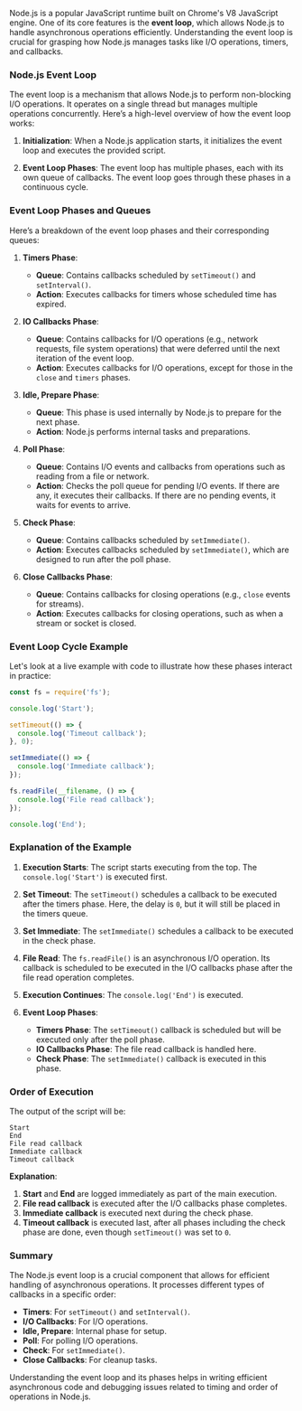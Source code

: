 Node.js is a popular JavaScript runtime built on Chrome's V8 JavaScript engine. One of its core features is the **event loop**, which allows Node.js to handle asynchronous operations efficiently. Understanding the event loop is crucial for grasping how Node.js manages tasks like I/O operations, timers, and callbacks.

### **Node.js Event Loop**

The event loop is a mechanism that allows Node.js to perform non-blocking I/O operations. It operates on a single thread but manages multiple operations concurrently. Here’s a high-level overview of how the event loop works:

1. **Initialization**: When a Node.js application starts, it initializes the event loop and executes the provided script.

2. **Event Loop Phases**: The event loop has multiple phases, each with its own queue of callbacks. The event loop goes through these phases in a continuous cycle.

### **Event Loop Phases and Queues**

Here’s a breakdown of the event loop phases and their corresponding queues:

1. **Timers Phase**:
   - **Queue**: Contains callbacks scheduled by `setTimeout()` and `setInterval()`.
   - **Action**: Executes callbacks for timers whose scheduled time has expired.

2. **IO Callbacks Phase**:
   - **Queue**: Contains callbacks for I/O operations (e.g., network requests, file system operations) that were deferred until the next iteration of the event loop.
   - **Action**: Executes callbacks for I/O operations, except for those in the `close` and `timers` phases.

3. **Idle, Prepare Phase**:
   - **Queue**: This phase is used internally by Node.js to prepare for the next phase.
   - **Action**: Node.js performs internal tasks and preparations.

4. **Poll Phase**:
   - **Queue**: Contains I/O events and callbacks from operations such as reading from a file or network.
   - **Action**: Checks the poll queue for pending I/O events. If there are any, it executes their callbacks. If there are no pending events, it waits for events to arrive.

5. **Check Phase**:
   - **Queue**: Contains callbacks scheduled by `setImmediate()`.
   - **Action**: Executes callbacks scheduled by `setImmediate()`, which are designed to run after the poll phase.

6. **Close Callbacks Phase**:
   - **Queue**: Contains callbacks for closing operations (e.g., `close` events for streams).
   - **Action**: Executes callbacks for closing operations, such as when a stream or socket is closed.

### **Event Loop Cycle Example**

Let's look at a live example with code to illustrate how these phases interact in practice:

```javascript
const fs = require('fs');

console.log('Start');

setTimeout(() => {
  console.log('Timeout callback');
}, 0);

setImmediate(() => {
  console.log('Immediate callback');
});

fs.readFile(__filename, () => {
  console.log('File read callback');
});

console.log('End');
```

### **Explanation of the Example**

1. **Execution Starts**: The script starts executing from the top. The `console.log('Start')` is executed first.

2. **Set Timeout**: The `setTimeout()` schedules a callback to be executed after the timers phase. Here, the delay is `0`, but it will still be placed in the timers queue.

3. **Set Immediate**: The `setImmediate()` schedules a callback to be executed in the check phase.

4. **File Read**: The `fs.readFile()` is an asynchronous I/O operation. Its callback is scheduled to be executed in the I/O callbacks phase after the file read operation completes.

5. **Execution Continues**: The `console.log('End')` is executed.

6. **Event Loop Phases**:
   - **Timers Phase**: The `setTimeout()` callback is scheduled but will be executed only after the poll phase.
   - **IO Callbacks Phase**: The file read callback is handled here.
   - **Check Phase**: The `setImmediate()` callback is executed in this phase.

### **Order of Execution**

The output of the script will be:
```
Start
End
File read callback
Immediate callback
Timeout callback
```

**Explanation**:
1. **Start** and **End** are logged immediately as part of the main execution.
2. **File read callback** is executed after the I/O callbacks phase completes.
3. **Immediate callback** is executed next during the check phase.
4. **Timeout callback** is executed last, after all phases including the check phase are done, even though `setTimeout()` was set to `0`.

### **Summary**

The Node.js event loop is a crucial component that allows for efficient handling of asynchronous operations. It processes different types of callbacks in a specific order:
- **Timers**: For `setTimeout()` and `setInterval()`.
- **I/O Callbacks**: For I/O operations.
- **Idle, Prepare**: Internal phase for setup.
- **Poll**: For polling I/O operations.
- **Check**: For `setImmediate()`.
- **Close Callbacks**: For cleanup tasks.

Understanding the event loop and its phases helps in writing efficient asynchronous code and debugging issues related to timing and order of operations in Node.js.